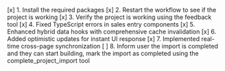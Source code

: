 [x] 1. Install the required packages
[x] 2. Restart the workflow to see if the project is working
[x] 3. Verify the project is working using the feedback tool
[x] 4. Fixed TypeScript errors in sales entry components
[x] 5. Enhanced hybrid data hooks with comprehensive cache invalidation
[x] 6. Added optimistic updates for instant UI response
[x] 7. Implemented real-time cross-page synchronization
[ ] 8. Inform user the import is completed and they can start building, mark the import as completed using the complete_project_import tool